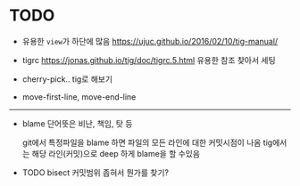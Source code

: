 # TODO

- 유용한 `view`가 하단에 많음
  <https://ujuc.github.io/2016/02/10/tig-manual/>

- tigrc
  <https://jonas.github.io/tig/doc/tigrc.5.html>
  유용한 참조 찾아서 세팅

- cherry-pick.. tig로 해보기

- move-first-line, move-end-line

---

- blame
  단어뜻은 비난, 책임, 탓 등

  git에서 특정파일을 blame 하면 파일의 모든 라인에 대한 커밋시점이 나옴
  tig에서는 해당 라인(커밋)으로 deep 하게 blame을 할 수있음

- TODO bisect 커밋범위 좁혀서 뭔가를 찾기?
